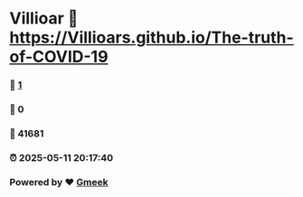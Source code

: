 # Villioar :link: https://Villioars.github.io/The-truth-of-COVID-19 
### :page_facing_up: [1](https://Villioars.github.io/The-truth-of-COVID-19/tag.html) 
### :speech_balloon: 0 
### :hibiscus: 41681 
### :alarm_clock: 2025-05-11 20:17:40 
### Powered by :heart: [Gmeek](https://github.com/Meekdai/Gmeek)
